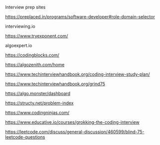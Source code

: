 Interview prep sites


https://preplaced.in/programs/software-developer#role-domain-selector

interviewing.io

https://www.tryexponent.com/

algoexpert.io

https://codingblocks.com/

https://algozenith.com/home

https://www.techinterviewhandbook.org/coding-interview-study-plan/

https://www.techinterviewhandbook.org/grind75

https://algo.monster/dashboard

https://structy.net/problem-index

https://www.codingninjas.com/

https://www.educative.io/courses/grokking-the-coding-interview

https://leetcode.com/discuss/general-discussion/460599/blind-75-leetcode-questions

